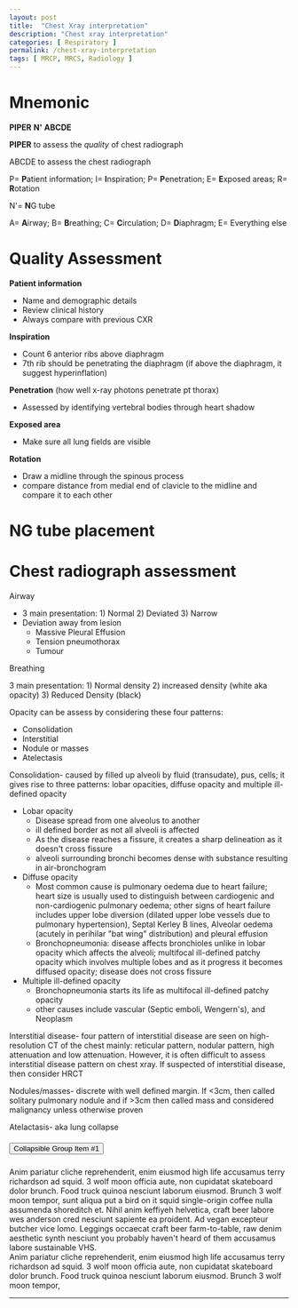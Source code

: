 ```yaml
---
layout: post
title:  "Chest Xray interpretation"
description: "Chest xray interpretation"
categories: [ Respiratory ] 
permalink: /chest-xray-interpretation
tags: [ MRCP, MRCS, Radiology ]
---
```


# Mnemonic

**PIPER** **N'** **ABCDE** 

**PIPER** to assess the *quality* of chest radiograph 

ABCDE to assess the chest radiograph 

P= **P**atient information; I= **I**nspiration; P= **P**enetration; E= **E**xposed areas; R= **R**otation

N'= **N**G tube 

A= **A**irway; B= **B**reathing; C= **C**irculation; D= **D**iaphragm; E= Everything else

# Quality Assessment

**Patient information** 

- Name and demographic details
- Review clinical history
- Always compare with previous CXR

**Inspiration** 

- Count 6 anterior ribs above diaphragm
- 7th rib should be penetrating the diaphragm (if above the diaphragm, it suggest hyperinflation)

**Penetration** (how well x-ray photons penetrate pt thorax)

- Assessed by identifying vertebral bodies through heart shadow

**Exposed area** 

- Make sure all lung fields are visible

**Rotation**

- Draw a midline through the spinous process
- compare distance from medial end of clavicle to the midline and compare it to each other

# NG tube placement

# Chest radiograph assessment

Airway 

- 3 main presentation: 1) Normal 2) Deviated 3) Narrow
- Deviation away from lesion
    - Massive Pleural Effusion
    - Tension pneumothorax
    - Tumour

Breathing

3 main presentation: 1) Normal density 2) increased density (white aka opacity) 3) Reduced Density (black) 

Opacity can be assess by considering these four patterns: 

- Consolidation
- Interstitial
- Nodule or masses
- Atelectasis

Consolidation- caused by filled up alveoli by fluid (transudate), pus, cells; it gives rise to three patterns: lobar opacities, diffuse opacity and multiple ill-defined opacity 

- Lobar opacity
    - Disease spread from one alveolus to another
    - ill defined border as not all alveoli is affected
    - As the disease reaches a fissure, it creates a sharp delineation as it doesn't cross fissure
    - alveoli surrounding bronchi becomes dense with substance resulting in air-bronchogram
- Diffuse opacity
    - Most common cause is pulmonary oedema due to heart failure; heart size is usually used to distinguish between cardiogenic and non-cardiogenic pulmonary oedema; other signs of heart failure includes upper lobe diversion (dilated upper lobe vessels due to pulmonary hypertension), Septal Kerley B lines, Alveolar oedema (acutely in perihilar "bat wing" distribution) and pleural effusion
    - Bronchopneumonia: disease affects bronchioles unlike in lobar opacity which affects the alveoli; multifocal ill-defined patchy opacity which involves multiple lobes and as it progress it becomes diffused opacity; disease does not cross fissure
- Multiple ill-defined opacity
    - Bronchopneumonia starts its life as multifocal ill-defined patchy opacity
    - other causes include vascular (Septic emboli, Wengern's), and Neoplasm

Interstitial disease- four pattern of interstitial disease are seen on high-resolution CT of the chest mainly: reticular pattern, nodular pattern, high attenuation and low attenuation. However, it is often difficult to assess interstitial disease pattern on chest xray. If suspected of interstitial disease, then consider HRCT 

Nodules/masses- discrete with well defined margin. If <3cm, then called solitary pulmonary nodule and if >3cm then called mass and considered malignancy unless otherwise proven

Atelactasis- aka lung collapse


<div id="accordion">
  <div class="card">
    <div class="card-header" id="headingOne">
      <h5 class="mb-0">
        <button class="btn btn-link" data-toggle="collapse" data-target="#collapseOne" aria-expanded="true" aria-controls="collapseOne">
          Collapsible Group Item #1
        </button>
      </h5>
    </div>
    <div id="collapseOne" class="collapse" aria-labelledby="headingOne" data-parent="#accordion">
      <div class="card-body">
        Anim pariatur cliche reprehenderit, enim eiusmod high life accusamus terry richardson ad squid. 3 wolf moon officia aute, non cupidatat skateboard dolor brunch. Food truck quinoa nesciunt laborum eiusmod. Brunch 3 wolf moon tempor, sunt aliqua put a bird on it squid single-origin coffee nulla assumenda shoreditch et. Nihil anim keffiyeh helvetica, craft beer labore wes anderson cred nesciunt sapiente ea proident. Ad vegan excepteur butcher vice lomo. Leggings occaecat craft beer farm-to-table, raw denim aesthetic synth nesciunt you probably haven't heard of them accusamus labore sustainable VHS.
      </div>
    </div>
  </div>  
</div>

<div class="alert alert-primary" role="alert">
  Anim pariatur cliche reprehenderit, enim eiusmod high life accusamus terry richardson ad squid. 3 wolf moon officia aute, non cupidatat skateboard dolor brunch. Food truck quinoa nesciunt laborum eiusmod. Brunch 3 wolf moon tempor,
</div>

---
